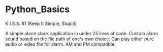 # Python_Basics 

K.I.S.S. #1 (Keep It Simple, Stupid)

A simple alarm clock application in under 25 lines of code.
Custom alarm sound based on the file path of one's own choice.
Can play either pure audio or video file for alarm.
AM and PM compatible.
